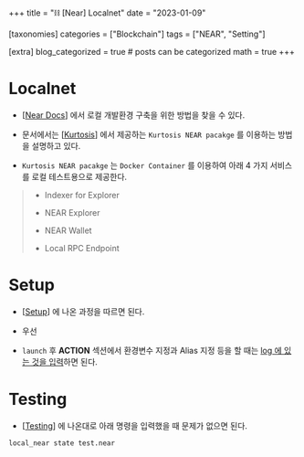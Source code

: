 +++
title = "⛓️ [Near] Localnet"
date = "2023-01-09"

[taxonomies]
categories = ["Blockchain"]
tags = ["NEAR", "Setting"]

[extra]
blog_categorized = true # posts can be categorized
math = true
+++

# Localnet

- [[Near Docs](https://docs.near.org/develop/testing/kurtosis-localnet)] 에서 로컬 개발환경 구축을 위한 방법을 찾을 수 있다.

- 문서에서는 [[Kurtosis](https://www.kurtosis.com/)] 에서 제공하는 `Kurtosis NEAR pacakge` 를 이용하는 방법을 설명하고 있다.

- `Kurtosis NEAR pacakge` 는 `Docker Container` 를 이용하여 아래 4 가지 서비스를 로컬 테스트용으로 제공한다.

> - Indexer for Explorer
>
> - NEAR Explorer
>
> - NEAR Wallet
>
> - Local RPC Endpoint

# Setup

- [[Setup](https://docs.near.org/develop/testing/kurtosis-localnet#setup)] 에 나온 과정을 따르면 된다.

- 우선

- `launch` 후 **ACTION** 섹션에서 환경변수 지정과 Alias 지정 등을 할 때는 <u>log 에 있는 것을 입력</u>하면 된다. 

# Testing

- [[Testing](https://docs.near.org/develop/testing/kurtosis-localnet#testing)] 에 나온대로 아래 명령을 입력했을 때 문제가 없으면 된다.

```bash
local_near state test.near
```
